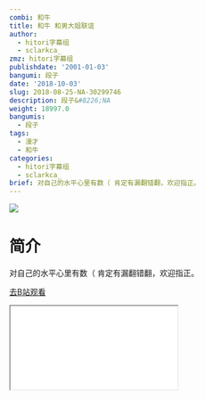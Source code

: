 ```yaml
---
combi: 和牛
title: 和牛 和男大姐联谊
author:
  - hitori字幕组
  - sclarkca_
zmz: hitori字幕组
publishdate: '2001-01-03'
bangumi: 段子
date: '2018-10-03'
slug: 2018-08-25-NA-30299746
description: 段子&#8226;NA
weight: 18997.0
bangumis:
  - 段子
tags:
  - 漫才
  - 和牛
categories:
  - hitori字幕组
  - sclarkca_
brief: 对自己的水平心里有数（ 肯定有漏翻错翻，欢迎指正。
---
```

![](https://i.imgur.com/YFAWOOh.jpg)
# 简介  
对自己的水平心里有数（
肯定有漏翻错翻，欢迎指正。  

[去B站观看](https://www.bilibili.com/video/av30299746/)
<div class ="resp-container"><iframe class="testiframe" src="//player.bilibili.com/player.html?aid=30299746"", scrolling="no", allowfullscreen="true" > </iframe></div> 
